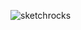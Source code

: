 ![sketchrocks](https://user-images.githubusercontent.com/54787701/64088605-db58b600-cd07-11e9-98e2-b4749ece3595.png)
